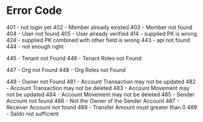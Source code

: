 # Error Code

401 - not login yet
402 - Member already existed
403 - Member not found
404 - User not found
405 - User already verified
414 - supplied PK is wrong
424 - supplied PK combined with other field is wrong
443 - api not found
444 - not enough right

445 - Tenant not Found
446 - Tenant Roles not Found

447 - Org not Found
448 - Org Roles not Found

449 - Owner not Found
481 - Account Transaction may not be updated
482 - Account Transaction may not be deleted
483 - Account Movement may not be updated
484 - Account Movement may not be deleted
485 - Sender Account not found
486 - Not the Owner of the Sender Account
487 - Receiver Account not found
488 - Transfer Amount must greater than 0 
489 - Saldo not sufficient 

